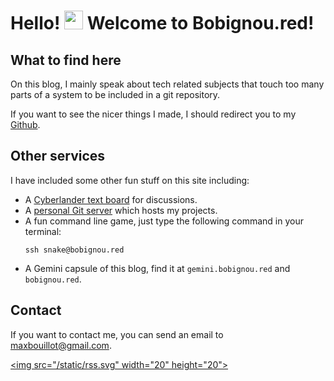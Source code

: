 <h1> Hello! <img src = "https://raw.githubusercontent.com/MartinHeinz/MartinHeinz/master/wave.gif" width = 30px> Welcome to Bobignou.red!</h1>

## What to find here 
On this blog, I mainly speak about tech related subjects that touch too many parts of a system to be included in a git repository. 
 
If you want to see the nicer things I made, I should redirect you to my [Github](https://github.com/Arkaeriit). 
 
## Other services 
I have included some other fun stuff on this site including:

- A [Cyberlander text board](https://cyberland.bobignou.red) for discussions.
- A [personal Git server](https://git.bobignou.red) which hosts my projects.
- A fun command line game, just type the following command in your terminal:
    ```
    ssh snake@bobignou.red 
    ```
- A Gemini capsule of this blog, find it at `gemini.bobignou.red` and `bobignou.red`.

## Contact

If you want to contact me, you can send an email to <a href = "mailto: maxbouillot@gmail.com">maxbouillot@gmail.com</a>.

<a href="/atom.xml"><img src="/static/rss.svg" width="20" height="20"></a>


